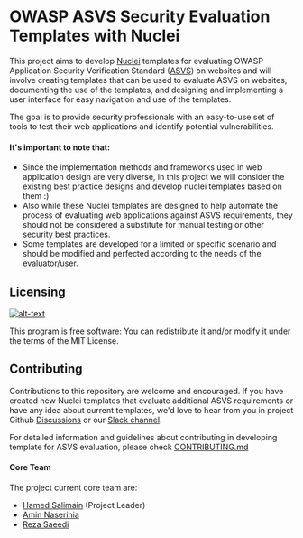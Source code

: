 # OWASP ASVS Security Evaluation Templates with Nuclei


This project aims to develop  [Nuclei](https://github.com/projectdiscovery/nuclei) templates for evaluating OWASP Application Security Verification Standard ([ASVS](https://owasp.org/www-project-application-security-verification-standard/)) on websites and will involve creating templates that can be used to evaluate ASVS on websites, documenting the use of the templates, and designing and implementing a user interface for easy navigation and use of the templates. 
 
 The goal is to provide security professionals with an easy-to-use set of tools to test their web applications and identify potential vulnerabilities.
#### It's important to note that:
- Since the implementation methods and frameworks used in web application design are very diverse, in this project we will consider the existing best practice designs and develop nuclei templates based on them :)
- Also while these Nuclei templates are designed to help automate the process of evaluating web applications against ASVS requirements, they should not be considered a substitute for manual testing or other security best practices.
- Some templates are developed for a limited or specific scenario and should be modified and perfected according to the needs of the evaluator/user.

## Licensing
[![alt-text](https://img.shields.io/github/license/OWASP/www-project-asvs-security-evaluation-templates-with-nuclei)](https://github.com/OWASP/www-project-asvs-security-evaluation-templates-with-nuclei/blob/main/LICENSE)

This program is free software: You can redistribute it and/or modify it under the terms of the MIT License.

## Contributing

Contributions to this repository are welcome and encouraged. If you have created new Nuclei templates that evaluate additional ASVS requirements or have any idea about current templates, we'd love to hear from you in project Github [Discussions](https://github.com/OWASP/www-project-asvs-security-evaluation-templates-with-nuclei/discussions) or our [Slack channel](https://owasp.slack.com/archives/C052939BZ43). 

For detailed information and guidelines about contributing in developing template for ASVS evaluation, please check [CONTRIBUTING.md](https://github.com/OWASP/www-project-asvs-security-evaluation-templates-with-nuclei/blob/main/CONTRIBUTING.md)

#### Core Team
The project current core team are:
- [Hamed Salimain](https://github.com/Snbig)  (Project Leader)
- [Amin Naserinia](https://github.com/aminnaseri)
- [Reza Saeedi](https://github.com/Reza-saeedi)

